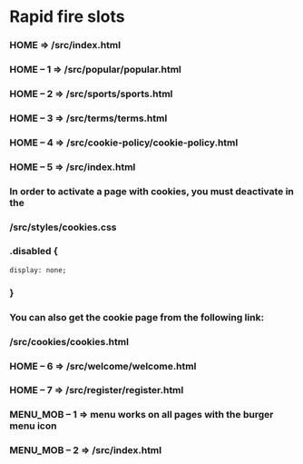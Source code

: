 # Rapid fire slots
### HOME => /src/index.html
### HOME – 1 => /src/popular/popular.html
### HOME – 2 => /src/sports/sports.html
### HOME – 3 => /src/terms/terms.html
### HOME – 4 => /src/cookie-policy/cookie-policy.html
### HOME – 5 => /src/index.html
### In order to activate a page with cookies, you must deactivate in the
### /src/styles/cookies.css
### .disabled {
    display: none;
### }

### You can also get the cookie page from the following link:
### /src/cookies/cookies.html

### HOME – 6 => /src/welcome/welcome.html
### HOME – 7 => /src/register/register.html
### MENU_MOB – 1 => menu works on all pages with the burger menu icon
### MENU_MOB – 2 => /src/index.html
